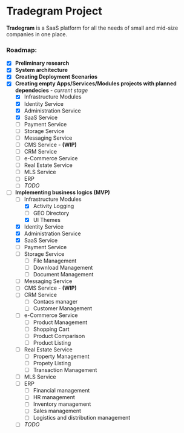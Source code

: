 # Tradegram Project

**Tradegram** is a SaaS platform for all the needs of small and mid-size companies in one place.

### Roadmap:
 - [X] **Preliminary research**
 - [X] **System architecture**
 - [X] **Creating Deployment Scenarios**
 - [X] **Creating empty Apps/**Services**/Modules projects with planned dependecies** - *current stage* 
   - [X] Infrastructure Modules
   - [X] Identity Service
   - [X] Administration Service
   - [X] SaaS Service
   - [ ] Payment Service
   - [ ] Storage Service
   - [ ] Messaging Service
   - [ ] CMS Service - **(WIP)**
   - [ ] CRM Service
   - [ ] e-Commerce Service
   - [ ] Real Estate Service
   - [ ] MLS Service
   - [ ] ERP 
   - [ ] *TODO*
 - [ ] **Implementing	business logics (MVP)**
   - [ ] Infrastructure Modules
     - [X] Activity Logging
     - [ ] GEO Directory
     - [X] UI Themes
   - [X] Identity Service
   - [X] Administration Service
   - [X] SaaS Service
   - [ ] Payment Service
   - [ ] Storage Service
     - [ ] File Management
     - [ ] Download Management
     - [ ] Document Management
   - [ ] Messaging Service
   - [ ] CMS Service - **(WIP)**
   - [ ] CRM Service
     - [ ] Contacs manager
     - [ ] Customer Management
   - [ ] e-Commerce Service
     - [ ] Product Management
     - [ ] Shopping Cart
     - [ ] Product Comparison
     - [ ] Product Listing
   - [ ] Real Estate Service
     - [ ] Property Management
     - [ ] Propety Listing
     - [ ] Transaction Management
   - [ ] MLS Service
   - [ ] ERP
     - [ ] Financial management
     - [ ] HR management
     - [ ] Inventory management
     - [ ] Sales management
     - [ ] Logistics and distribution management
   - [ ] *TODO*

